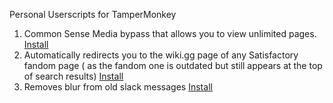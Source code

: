 Personal Userscripts for TamperMonkey

1. Common Sense Media bypass that allows you to view unlimited pages. [Install](https://github.com/icymanred/UserScripts/raw/main/commonsensemedia.user.js)
2. Automatically redirects you to the wiki.gg page of any Satisfactory fandom page ( as the fandom one is outdated but still appears at the top of search results) [Install](https://github.com/icymanred/UserScripts/raw/refs/heads/main/Satisfactory%20Fandom%20Redirecter.user.js)
3. Removes blur from old slack messages [Install](https://github.com/icymanred/UserScripts/raw/refs/heads/main/Slack%20old%20message%20unblur-2025-03-19.user.js) 
